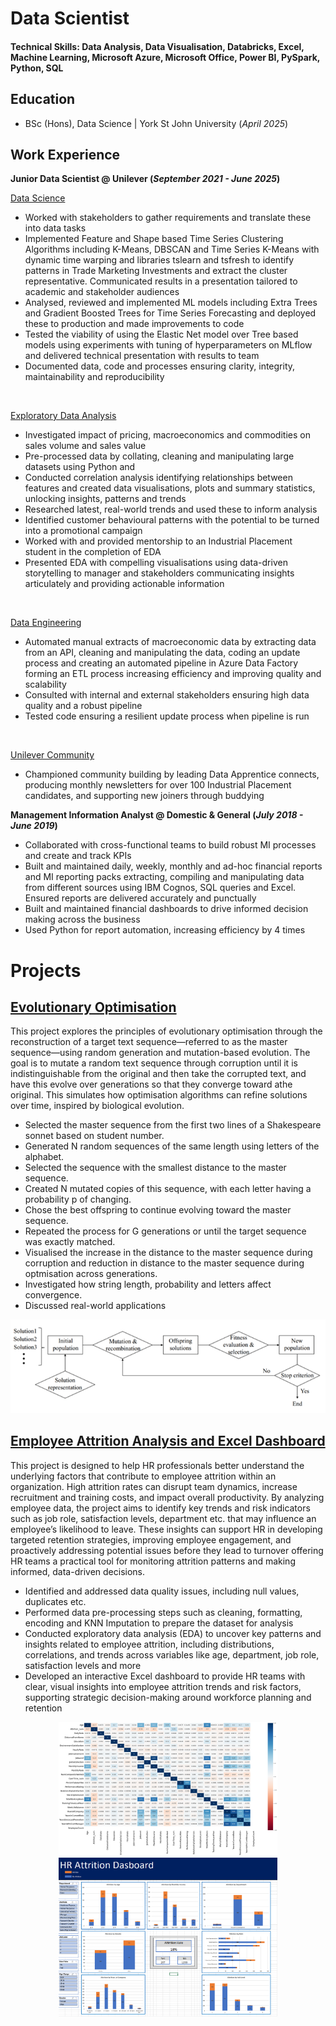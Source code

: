 # Data Scientist

#### Technical Skills: Data Analysis, Data Visualisation, Databricks, Excel, Machine Learning, Microsoft Azure, Microsoft Office, Power BI, PySpark, Python, SQL

## Education
- BSc (Hons), Data Science | York St John University (_April 2025_)								       		

## Work Experience
**Junior Data Scientist @ Unilever (_September 2021 - June 2025_)**

<ins>Data Science</ins>
- Worked with stakeholders to gather requirements and translate these into data tasks
- Implemented Feature and Shape based Time Series Clustering Algorithms including K-Means, DBSCAN and Time Series K-Means with dynamic time warping and libraries tslearn and tsfresh to identify patterns in Trade Marketing Investments and extract the cluster representative. Communicated results in a presentation tailored to academic and stakeholder audiences
- Analysed, reviewed and implemented ML models including Extra Trees and Gradient Boosted Trees for Time Series Forecasting and deployed these to production and made improvements to code
- Tested the viability of using the Elastic Net model over Tree based models using experiments with tuning of hyperparameters on MLflow and delivered technical presentation with results to team
- Documented data, code and processes ensuring clarity, integrity, maintainability and reproducibility
<br>

<ins>Exploratory Data Analysis</ins>
- Investigated impact of pricing, macroeconomics and commodities on sales volume and sales value 
- Pre-processed data by collating, cleaning and manipulating large datasets using Python and 
- Conducted correlation analysis identifying relationships between features and created data visualisations, plots and summary statistics, unlocking insights, patterns and trends
- Researched latest, real-world trends and used these to inform analysis
- Identified customer behavioural patterns with the potential to be turned into a promotional campaign
- Worked with and provided mentorship to an Industrial Placement student in the completion of EDA
- Presented EDA with compelling visualisations using data-driven storytelling to manager and stakeholders communicating insights articulately and providing actionable information
<br>

<ins>Data Engineering</ins>
- Automated manual extracts of macroeconomic data by extracting data from an API, cleaning and manipulating the data, coding an update process and creating an automated pipeline in Azure Data Factory forming an ETL process increasing efficiency and improving quality and scalability
- Consulted with internal and external stakeholders ensuring high data quality and a robust pipeline
- Tested code ensuring a resilient update process when pipeline is run
<br>

<ins>Unilever Community</ins>
- Championed community building by leading Data Apprentice connects, producing monthly newsletters for over 100 Industrial Placement candidates, and supporting new joiners through buddying

**Management Information Analyst  @ Domestic & General (_July 2018 - June 2019_)**
- Collaborated with cross-functional teams to build robust MI processes and create and track KPIs
- Built and maintained daily, weekly, monthly and ad-hoc financial reports and MI reporting packs extracting, compiling and manipulating data from different sources using IBM Cognos, SQL queries and Excel. Ensured reports are delivered accurately and punctually
- Built and maintained financial dashboards to drive informed decision making across the business
- Used Python for report automation, increasing efficiency by 4 times


# Projects
## [Evolutionary Optimisation](https://github.com/junaid-din/evolutionary-optimisation) 

This project explores the principles of evolutionary optimisation through the reconstruction of a target text sequence—referred to as the master sequence—using random generation and mutation-based evolution. The goal is to mutate a random text sequence through corruption until it is indistinguishable from the original and then take the corrupted text, and have this evolve over generations so that they converge toward athe original. This simulates how optimisation algorithms can refine solutions over time, inspired by biological evolution.

* Selected the master sequence from the first two lines of a Shakespeare sonnet based on student number.
* Generated N random sequences of the same length using letters of the alphabet.
* Selected the sequence with the smallest distance to the master sequence.
* Created N mutated copies of this sequence, with each letter having a probability p of changing.
* Chose the best offspring to continue evolving toward the master sequence.
* Repeated the process for G generations or until the target sequence was exactly matched.
* Visualised the increase in the distance to the master sequence during corruption and reduction in distance to the master sequence during optmisation across generations.
* Investigated how string length, probability and letters affect convergence.
* Discussed real-world applications 

![Evolutionary Optimisation](images/evolutionary_optimisation.png)


## [Employee Attrition Analysis and Excel Dashboard](https://github.com/junaid-din/employee-attrition-analysis-and-dashboard) 

This project is designed to help HR professionals better understand the underlying factors that contribute to employee attrition within an organization. High attrition rates can disrupt team dynamics, increase recruitment and training costs, and impact overall productivity. By analyzing employee data, the project aims to identify key trends and risk indicators such as job role, satisfaction levels, department etc. that may influence an employee’s likelihood to leave. These insights can support HR in developing targeted retention strategies, improving employee engagement, and proactively addressing potential issues before they lead to turnover offering HR teams a practical tool for monitoring attrition patterns and making informed, data-driven decisions.

* Identified and addressed data quality issues, including null values, duplicates etc.
* Performed data pre-processing steps such as cleaning, formatting, encoding and KNN Imputation to prepare the dataset for analysis
* Conducted exploratory data analysis (EDA) to uncover key patterns and insights related to employee attrition, including distributions, correlations, and trends across variables like age, department, job role, satisfaction levels and more
* Developed an interactive Excel dashboard to provide HR teams with clear, visual insights into employee attrition trends and risk factors, supporting strategic decision-making around workforce planning and retention

<p align="center">
  <img src="images/attrition_eda_1_of_2.png" width="350">
  <img src="images/attrition_eda_2_of_2.png" width="350">
</p>
